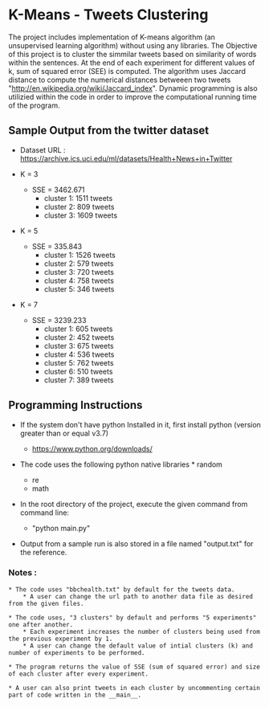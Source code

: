 # K-Means - Tweets Clustering

The project includes implementation of K-means algorithm (an unsupervised learning algorithm) without using any libraries. The Objective of this project is to cluster the simmilar tweets based on similarity of words within the sentences. At the end of each experiment for different values of k, sum of squared error (SEE) is computed. The algorithm uses Jaccard distance to compute the numerical distances betweeen two tweets "http://en.wikipedia.org/wiki/Jaccard_index". Dynamic programming is also utilizied within the code in order to improve the computational running time of the program.

## Sample Output from the twitter dataset

* Dataset URL : https://archive.ics.uci.edu/ml/datasets/Health+News+in+Twitter

* K = 3
    * SSE = 3462.671
        * cluster 1: 1511 tweets
        * cluster 2: 809 tweets
        * cluster 3: 1609 tweets

* K = 5 
    * SSE = 335.843
        * cluster 1: 1526 tweets
        * cluster 2: 579 tweets 
        * cluster 3: 720 tweets 
        * cluster 4: 758 tweets 
        * cluster 5: 346 tweets

* K = 7 
    * SSE = 3239.233
        * cluster 1: 605 tweets
        * cluster 2: 452 tweets
        * cluster 3: 675 tweets
        * cluster 4: 536 tweets
        * cluster 5: 762 tweets
        * cluster 6: 510 tweets
        * cluster 7: 389 tweets
	
## Programming Instructions

* If the system don't have python Installed in it, first install python (version greater than or equal v3.7)
	* https://www.python.org/downloads/
* The code uses the following python native libraries
        * random
	* re
	* math
* In the root directory of the project, execute the given command from command line:
	* "python main.py"

* Output from a sample run is also stored in a file named "output.txt" for the reference.

### Notes :
	* The code uses "bbchealth.txt" by default for the tweets data.
		* A user can change the url path to another data file as desired from the given files.

 	* The code uses, "3 clusters" by default and performs "5 experiments" one after another.
		* Each experiment increases the number of clusters being used from the previous experiment by 1.
		* A user can change the default value of intial clusters (k) and number of experiments to be performed.

 	* The program returns the value of SSE (sum of squared error) and size of each cluster after every experiment.

 	* A user can also print tweets in each cluster by uncommenting certain part of code written in the __main__.
